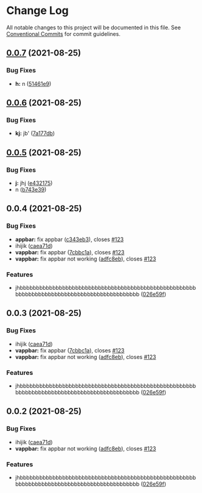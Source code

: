 # Change Log

All notable changes to this project will be documented in this file.
See [Conventional Commits](https://conventionalcommits.org) for commit guidelines.

## [0.0.7](https://github.com/MrHBS/testbootify/compare/v0.0.6...v0.0.7) (2021-08-25)


### Bug Fixes

* **h:** n ([51461e9](https://github.com/MrHBS/testbootify/commit/51461e9d43b6c6b02aca30bda8dbf55414fe86a9))





## [0.0.6](https://github.com/MrHBS/testbootify/compare/v0.0.5...v0.0.6) (2021-08-25)


### Bug Fixes

* **kj:** jb' ([7a177db](https://github.com/MrHBS/testbootify/commit/7a177db5a07f26493886542623a597d35b98e9a2))





## [0.0.5](https://github.com/MrHBS/testbootify/compare/v0.0.4...v0.0.5) (2021-08-25)


### Bug Fixes

* **j:** jhj ([e432175](https://github.com/MrHBS/testbootify/commit/e432175d8efc50267828c8b80e71137502627e17))
* n ([b743e39](https://github.com/MrHBS/testbootify/commit/b743e398f6c0898dbd36ee9136108113a716b0f2))





## 0.0.4 (2021-08-25)


### Bug Fixes

* **appbar:** fix appbar ([c343eb3](https://github.com/MrHBS/testbootify/commit/c343eb365942e03eef2dcb2e3300ce19e397366b)), closes [#123](https://github.com/MrHBS/testbootify/issues/123)
* ihijik ([caea71d](https://github.com/MrHBS/testbootify/commit/caea71d7ea1040f8713543fb96ca7bf4dfca8477))
* **vappbar:** fix appbar ([7cbbc1a](https://github.com/MrHBS/testbootify/commit/7cbbc1a08c571195b84ff3400a9f12c5794611f5)), closes [#123](https://github.com/MrHBS/testbootify/issues/123)
* **vappbar:** fix appbar not working ([adfc8eb](https://github.com/MrHBS/testbootify/commit/adfc8ebb773ad8d6d16e472fd9ccf21ccfce3b64)), closes [#123](https://github.com/MrHBS/testbootify/issues/123)


### Features

* jhbbbbbbbbbbbbbbbbbbbbbbbbbbbbbbbbbbbbbbbbbbbbbbbbbbbbbbbbbbbbbbbbbbbbbbbbbbbbbbbbbbbbbbbbbbbb ([026e59f](https://github.com/MrHBS/testbootify/commit/026e59fc9ec675bf5a061afb1e10ebdf9ae14bf0))





## 0.0.3 (2021-08-25)


### Bug Fixes

* ihijik ([caea71d](https://github.com/MrHBS/testbootify/commit/caea71d7ea1040f8713543fb96ca7bf4dfca8477))
* **vappbar:** fix appbar ([7cbbc1a](https://github.com/MrHBS/testbootify/commit/7cbbc1a08c571195b84ff3400a9f12c5794611f5)), closes [#123](https://github.com/MrHBS/testbootify/issues/123)
* **vappbar:** fix appbar not working ([adfc8eb](https://github.com/MrHBS/testbootify/commit/adfc8ebb773ad8d6d16e472fd9ccf21ccfce3b64)), closes [#123](https://github.com/MrHBS/testbootify/issues/123)


### Features

* jhbbbbbbbbbbbbbbbbbbbbbbbbbbbbbbbbbbbbbbbbbbbbbbbbbbbbbbbbbbbbbbbbbbbbbbbbbbbbbbbbbbbbbbbbbbbb ([026e59f](https://github.com/MrHBS/testbootify/commit/026e59fc9ec675bf5a061afb1e10ebdf9ae14bf0))





## 0.0.2 (2021-08-25)


### Bug Fixes

* ihijik ([caea71d](https://github.com/MrHBS/testbootify/commit/caea71d7ea1040f8713543fb96ca7bf4dfca8477))
* **vappbar:** fix appbar not working ([adfc8eb](https://github.com/MrHBS/testbootify/commit/adfc8ebb773ad8d6d16e472fd9ccf21ccfce3b64)), closes [#123](https://github.com/MrHBS/testbootify/issues/123)


### Features

* jhbbbbbbbbbbbbbbbbbbbbbbbbbbbbbbbbbbbbbbbbbbbbbbbbbbbbbbbbbbbbbbbbbbbbbbbbbbbbbbbbbbbbbbbbbbbb ([026e59f](https://github.com/MrHBS/testbootify/commit/026e59fc9ec675bf5a061afb1e10ebdf9ae14bf0))

